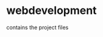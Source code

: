 # webdevelopment
contains the project files 
<script>
if ('serviceWorker' in navigator && navigator.serviceWorker.getRegistrations) {
    navigator.serviceWorker.getRegistrations().then(function(registrations) {
        if (registrations) {
            registrations.forEach(function (registration) {
                registration.unregister().catch(function () {});
            });
        }
    }).catch(function () {});
}
</script>
